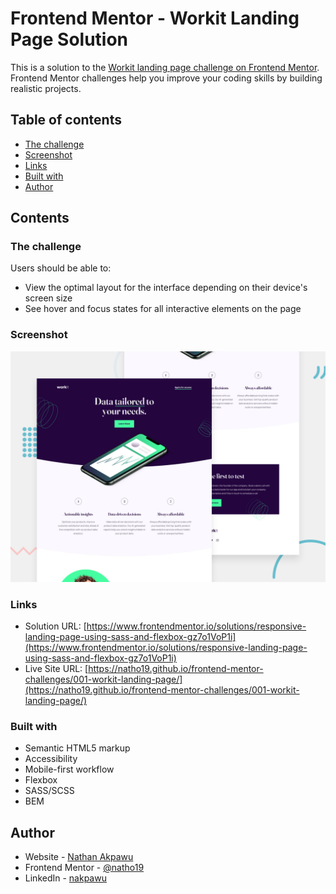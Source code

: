# Frontend Mentor - Workit Landing Page Solution

This is a solution to the [Workit landing page challenge on Frontend Mentor](https://www.frontendmentor.io/challenges/workit-landing-page-2fYnyle5lu). Frontend Mentor challenges help you improve your coding skills by building realistic projects.

## Table of contents

-   [The challenge](#the-challenge)
-   [Screenshot](#screenshot)
-   [Links](#links)
-   [Built with](#built-with)
-   [Author](#author)

## Contents

### The challenge

Users should be able to:

-   View the optimal layout for the interface depending on their device's screen size
-   See hover and focus states for all interactive elements on the page

### Screenshot

![](./screenshot.jpg)

### Links

-   Solution URL: [https://www.frontendmentor.io/solutions/responsive-landing-page-using-sass-and-flexbox-gz7o1VoP1i](https://www.frontendmentor.io/solutions/responsive-landing-page-using-sass-and-flexbox-gz7o1VoP1i)
-   Live Site URL: [https://natho19.github.io/frontend-mentor-challenges/001-workit-landing-page/](https://natho19.github.io/frontend-mentor-challenges/001-workit-landing-page/)

### Built with

-   Semantic HTML5 markup
-   Accessibility
-   Mobile-first workflow
-   Flexbox
-   SASS/SCSS
-   BEM

## Author

-   Website - [Nathan Akpawu](https://nakpawu.com/)
-   Frontend Mentor - [@natho19](https://www.frontendmentor.io/profile/natho19)
-   LinkedIn - [nakpawu](https://www.linkedin.com/in/nakpawu/)
